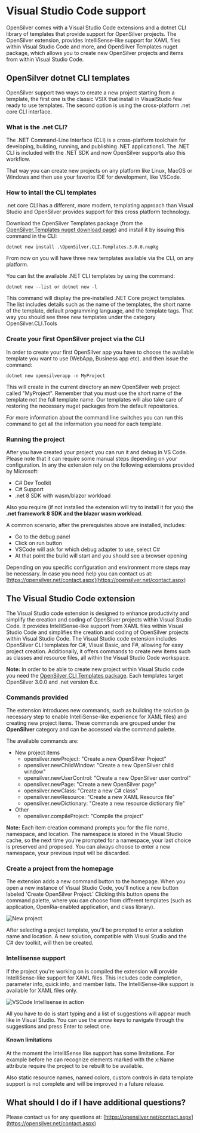 # Visual Studio Code support
OpenSilver comes with a Visual Studio Code extensions and a dotnet CLI library of templates that provide support for OpenSilver projects. 
The OpenSilver extension, provides IntelliSense-like support for XAML files within Visual Studio Code and more, and OpenSilver Templates nuget package, which allows you to create new OpenSilver projects and items from within Visual Studio Code.

## OpenSilver dotnet CLI templates
OpenSilver support two ways to create a new project starting from a template, the first one is the classic VSIX that install in VisualStudio few ready to use templates. The second option is using the cross-platform .net core CLI interface.

### What is the .net CLI?
The .NET Command-Line Interface (CLI) is a cross-platform toolchain for developing, building, running, and publishing .NET applications1. The .NET CLI is included with the .NET SDK and now OpenSilver supports also this workflow.

That way you can create new projects on any platform like Linux, MacOS or Windows and then use your favorite IDE for development, like VSCode.

### How to intall the CLI templates
.net core CLI has a different, more modern, templating approach than Visual Studio and OpenSilver provides support for this cross platform technology.

Download the OpenSilver Templates package (from the [OpenSilver.Templates nuget download page](https://www.nuget.org/packages/OpenSilver.Templates)) and install it by issuing this command in the CLI:
	
	dotnet new install .\OpenSilver.CLI.Templates.3.0.0.nupkg

From now on you will have three new templates available via the CLI, on any platform.

You can list the available .NET CLI templates by using the command: 

	dotnet new --list or dotnet new -l 

This command will display the pre-installed .NET Core project templates. The list includes details such as the name of the templates, the short name of the template, default programming language, and the template tags. That way you should see three new templates under the category OpenSilver.CLI.Tools

### Create your first OpenSilver project via the CLI

In order to create your first OpenSilver app you have to choose the available template you want to use (WebApp, Business app etc). and then issue the command:

	dotnet new opensilverapp -n MyProject

This will create in the current directory an new OpenSilver web project called "MyProject". Remember that you must use the short name of the template not the full template name. Our templates will also take care of restoring the necessary nuget packages from the default repositories.

For more information about the command line switches you can run this command to get all the information you need for each template.

### Running the project
After you have created your project you can run it and debug in VS Code. Please note that it can require some manual steps depending on your configuration. In any the extension rely on the following extensions provided by Microsoft:

- C# Dev Toolkit
- C# Support
- .net 8 SDK with wasm/blazor workload

Also you require (if not installed the extension will try to install it for you) the **.net framework 8 SDK and the blazor wasm workload**.

A common scenario, after the prerequisites above are installed, includes:

- Go to the debug panel
- Click on run button
- VSCode will ask for which debug adapter to use, select C#
- At that point the build will start and you should see a browser opening

Depending on you specific configuration and environment more steps may be necessary. In case you need help you can contact us at: [https://opensilver.net/contact.aspx](https://opensilver.net/contact.aspx)

## The Visual Studio Code extension
The Visual Studio code extension is designed to enhance productivity and simplify the creation and coding of OpenSilver projects within Visual Studio Code. 
It provides IntelliSense-like support from XAML files within Visual Studio Code and simplifies the creation and coding of OpenSilver projects within Visual Studio Code. The Visual Studio code extension includes OpenSilver CLI templates for C#, Visual Basic, and F#, allowing for easy project creation. Additionally, it offers commands to create new items such as classes and resource files, all within the Visual Studio Code workspace. 

**Note:** In order to be able to create new project within Visual Studio code you need the [OpenSilver CLI Templates package](https://github.com/OpenSilver/OpenSilver.VSIX). Each templates target OpenSilver 3.0.0 and .net version 8.x.

### Commands provided
The extension introduces new commands, such as building the solution (a necessary step to enable IntelliSense-like experience for XAML files) and creating new project items. These commands are grouped under the **OpenSilver** category and can be accessed via the command palette.

The available commands are:

- New project items
  - opensilver.newProject: "Create a new OpenSilver Project"
  - opensilver.newChildWindow: "Create a new OpenSilver child window"
  - opensilver.newUserControl: "Create a new OpenSilver user control"
  - opensilver.newPage: "Create a new OpenSilver page"
  - opensilver.newClass: "Create a new C# class"
  - opensilver.newResource: "Create a new XAML Resource file"
  - opensilver.newDictionary: "Create a new resource dictionary file"
- Other
  - opensilver.compileProject: "Compile the project"
  
**Note:** Each item creation command prompts you for the file name, namespace, and location. The namespace is stored in the Visual Studio cache, so the next time you're prompted for a namespace, your last choice is preserved and proposed. You can always choose to enter a new namespace, your previous input will be discarded.

### Create a project from the homepage
The extension adds a new command button to the homepage. When you open a new instance of Visual Studio Code, you'll notice a new button labeled 'Create OpenSilver Project.' Clicking this button opens the command palette, where you can choose from different templates (such as application, OpenRia-enabled application, and class library).

![New project](/images/vscodeCreateNewProject.png "New project command button")

After selecting a project template, you'll be prompted to enter a solution name and location. A new solution, compatible with Visual Studio and the C# dev toolkit, will then be created.

### Intellisense support
If the project you're working on is compiled the extension will provide IntelliSense-like support for XAML files. This includes code completion, parameter info, quick info, and member lists. The IntelliSense-like support is available for XAML files only.

![VSCode Intellisense in action](/images/vscodeIntellisense.png "VSCode Intellisense in action")

All you have to do is start typing and a list of suggestions will appear much like in Visual Studio. You can use the arrow keys to navigate through the suggestions and press Enter to select one.

#### Known limitations
At the moment the IntelliSense like support has some limitations. For example before he can recognize elements marked with the x:Name attribute require the project to be rebuilt to be available. 

Also static resource names, named colors, custom controls in data template support is not complete and will be improved in a future release.

## What should I do if I have additional questions?
Please contact us for any questions at: [https://opensilver.net/contact.aspx](https://opensilver.net/contact.aspx)